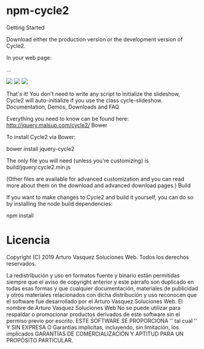 # npm-cycle2
Getting Started

Download either the production version or the development version of Cycle2.

In your web page:

<!-- include NPM Cycle2 (jQuery + Cycle2) -->
<script src="http://path/to/your/copy/of/cycle2.js"></script>

...

<!-- declare a slideshow -->
<div class="cycle-slideshow">
    <img src="http://malsup.github.com/images/p1.jpg">
    <img src="http://malsup.github.com/images/p2.jpg">
    <img src="http://malsup.github.com/images/p3.jpg">
</div>

That's it! You don't need to write any script to initialize the slideshow, Cycle2 will auto-initialize if you use the class cycle-slideshow.
Documentation, Demos, Downloads and FAQ

Everything you need to know can be found here: http://jquery.malsup.com/cycle2/
Bower

To install Cycle2 via Bower:

bower install jquery-cycle2

The only file you will need (unless you're customizing) is build/jquery.cycle2.min.js

(Other files are available for advanced customization and you can read more about them on the download and advanced download pages.)
Build

If you want to make changes to Cycle2 and build it yourself, you can do so by installing the node build dependencies:

npm install

# Licencia

  Copyright (C) 2019 Arturo Vasquez Soluciones Web.
  Todos los derechos reservados.

  La redistribución y uso en formatos fuente y binario están permitidas
  siempre que el aviso de copyright anterior y este párrafo son
  duplicado en todas esas formas y que cualquier documentación,
  materiales de publicidad y otros materiales relacionados con dicha
  distribución y uso reconocen que el software fue desarrollado
  por el Arturo Vasquez Soluciones Web. El nombre de
  Arturo Vasquez Soluciones Web No se puede utilizar para respaldar o promocionar productos derivados
  de este software sin el permiso previo por escrito.
  ESTE SOFTWARE SE PROPORCIONA '' tal cual '' Y SIN EXPRESA O
  Garantías implícitas, incluyendo, sin limitación, los implicados
  GARANTÍAS DE COMERCIALIZACIÓN Y APTITUD PARA UN PROPÓSITO PARTICULAR.